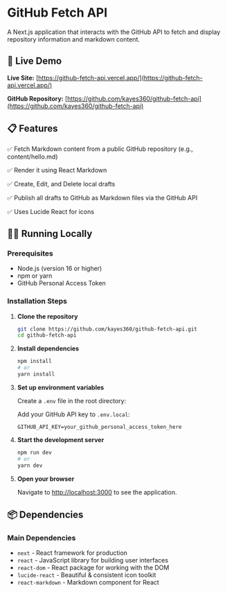 # GitHub Fetch API

A Next.js application that interacts with the GitHub API to fetch and display repository information and markdown content.

## 🚀 Live Demo

**Live Site:** [https://github-fetch-api.vercel.app/](https://github-fetch-api.vercel.app/)

**GitHub Repository:** [https://github.com/kayes360/github-fetch-api](https://github.com/kayes360/github-fetch-api)

## 📋 Features

✅ Fetch Markdown content from a public GitHub repository (e.g., content/hello.md)

✅ Render it using React Markdown

✅ Create, Edit, and Delete local drafts

✅ Publish all drafts to GitHub as Markdown files via the GitHub API

✅ Uses Lucide React for icons

 

## 🏃‍♂️ Running Locally

### Prerequisites

- Node.js (version 16 or higher)
- npm or yarn
- GitHub Personal Access Token

### Installation Steps

1. **Clone the repository**
   ```bash
   git clone https://github.com/kayes360/github-fetch-api.git
   cd github-fetch-api
   ```

2. **Install dependencies**
   ```bash
   npm install
   # or
   yarn install
   ```

3. **Set up environment variables**
   
   Create a `.env` file in the root directory:
  
   
   Add your GitHub API key to `.env.local`:
   ```env
   GITHUB_API_KEY=your_github_personal_access_token_here
   ```

4. **Start the development server**
   ```bash
   npm run dev
   # or
   yarn dev
   ```

5. **Open your browser**
   
   Navigate to [http://localhost:3000](http://localhost:3000) to see the application.
 
 

## 📦 Dependencies

### Main Dependencies
- `next` - React framework for production
- `react` - JavaScript library for building user interfaces
- `react-dom` - React package for working with the DOM
- `lucide-react` - Beautiful & consistent icon toolkit
- `react-markdown` - Markdown component for React 
 
 

